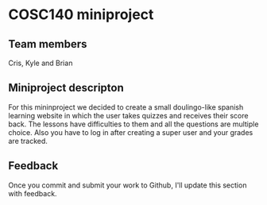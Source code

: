 # COSC140 miniproject

## Team members

Cris, Kyle and Brian

## Miniproject descripton

For this mininproject we decided to create a small doulingo-like spanish learning website in which the user takes quizzes and receives their score back. The lessons have difficulties to them and all the questions are multiple choice. Also you have to log in after creating a super user and your grades are tracked.

## Feedback

Once you commit and submit your work to Github, I'll update this section with feedback.

